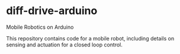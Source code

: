 # diff-drive-arduino
Mobile Robotics on Arduino

This repository contains code for a mobile robot, including details on sensing and actuation for a closed loop control.
